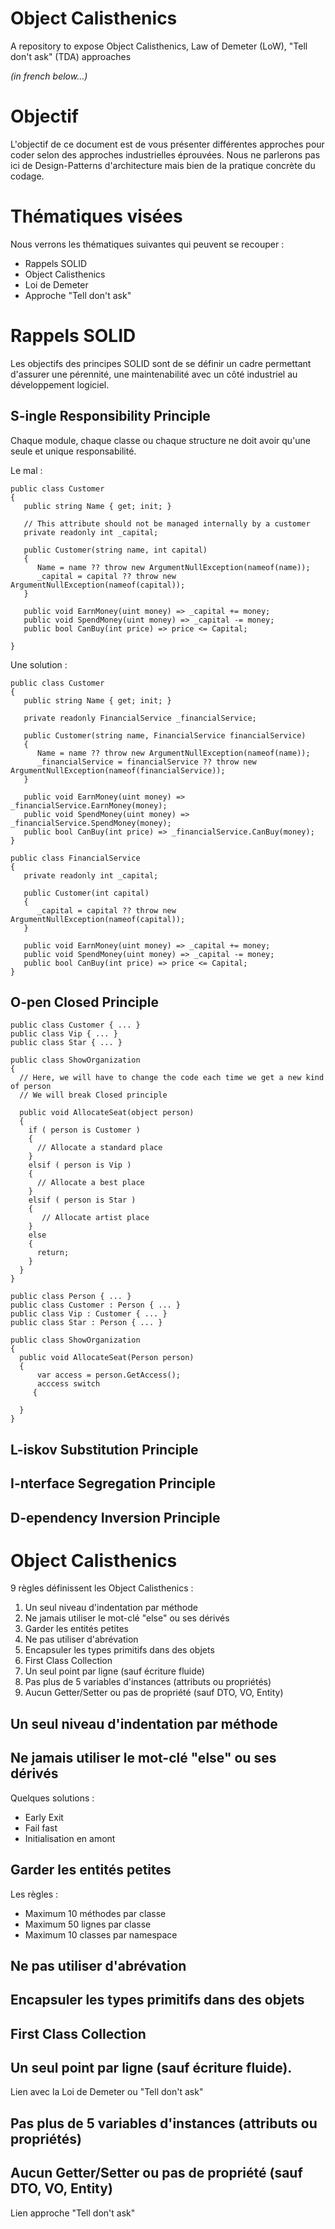 # Object Calisthenics

A repository to expose Object Calisthenics, Law of Demeter (LoW), "Tell don't ask" (TDA) approaches

_(in french below...)_

# Objectif

L'objectif de ce document est de vous présenter différentes approches pour coder selon des approches industrielles éprouvées. Nous ne parlerons pas ici de Design-Patterns d'architecture mais bien de la pratique concrète du codage.

# Thématiques visées

Nous verrons les thématiques suivantes qui peuvent se recouper :
- Rappels SOLID
- Object Calisthenics
- Loi de Demeter
- Approche "Tell don't ask"

# Rappels SOLID

Les objectifs des principes SOLID sont de se définir un cadre permettant d'assurer une pérennité, une maintenabilité avec un côté industriel au développement logiciel.

## S-ingle Responsibility Principle

Chaque module, chaque classe ou chaque structure ne doit avoir qu'une seule et unique responsabilité.

Le mal :

```
public class Customer
{
   public string Name { get; init; }

   // This attribute should not be managed internally by a customer   
   private readonly int _capital;

   public Customer(string name, int capital)
   {
      Name = name ?? throw new ArgumentNullException(nameof(name));
      _capital = capital ?? throw new ArgumentNullException(nameof(capital));
   }

   public void EarnMoney(uint money) => _capital += money;
   public void SpendMoney(uint money) => _capital -= money;
   public bool CanBuy(int price) => price <= Capital;
        
}
```

Une solution :

```
public class Customer
{
   public string Name { get; init; }

   private readonly FinancialService _financialService;

   public Customer(string name, FinancialService financialService)
   {
      Name = name ?? throw new ArgumentNullException(nameof(name));
      _financialService = financialService ?? throw new ArgumentNullException(nameof(financialService));
   }

   public void EarnMoney(uint money) => _financialService.EarnMoney(money);
   public void SpendMoney(uint money) => _financialService.SpendMoney(money);
   public bool CanBuy(int price) => _financialService.CanBuy(money);
}

public class FinancialService
{
   private readonly int _capital;

   public Customer(int capital)
   {
      _capital = capital ?? throw new ArgumentNullException(nameof(capital));
   }

   public void EarnMoney(uint money) => _capital += money;
   public void SpendMoney(uint money) => _capital -= money;
   public bool CanBuy(int price) => price <= Capital;
}
```

## O-pen Closed Principle

```
public class Customer { ... }
public class Vip { ... }
public class Star { ... }

public class ShowOrganization
{
  // Here, we will have to change the code each time we get a new kind of person
  // We will break Closed principle
 
  public void AllocateSeat(object person)
  {
    if ( person is Customer )
    {
      // Allocate a standard place
    }
    elsif ( person is Vip )
    {
      // Allocate a best place
    }
    elsif ( person is Star )
    {
       // Allocate artist place
    }
    else
    {
      return;
    } 
  }
}
```

```
public class Person { ... }
public class Customer : Person { ... }
public class Vip : Customer { ... }
public class Star : Person { ... }

public class ShowOrganization
{ 
  public void AllocateSeat(Person person)
  {
      var access = person.GetAccess();
      acccess switch
     {
  
  }
}
```

## L-iskov Substitution Principle

## I-nterface Segregation Principle

## D-ependency Inversion Principle


# Object Calisthenics

9 règles définissent les Object Calisthenics :
1. Un seul niveau d'indentation par méthode
2. Ne jamais utiliser le mot-clé "else" ou ses dérivés
3. Garder les entités petites
4. Ne pas utiliser d'abrévation
5. Encapsuler les types primitifs dans des objets
6. First Class Collection
7. Un seul point par ligne (sauf écriture fluide)
8. Pas plus de 5 variables d'instances (attributs ou propriétés)
9. Aucun Getter/Setter ou pas de propriété (sauf DTO, VO, Entity)
   
## Un seul niveau d'indentation par méthode

## Ne jamais utiliser le mot-clé "else" ou ses dérivés

Quelques solutions :
- Early Exit
- Fail fast
- Initialisation en amont

## Garder les entités petites

Les règles :
- Maximum 10 méthodes par classe
- Maximum 50 lignes par classe
- Maximum 10 classes par namespace
  
## Ne pas utiliser d'abrévation

## Encapsuler les types primitifs dans des objets

## First Class Collection

## Un seul point par ligne (sauf écriture fluide).

Lien avec la Loi de Demeter ou "Tell don't ask"

## Pas plus de 5 variables d'instances (attributs ou propriétés)

## Aucun Getter/Setter ou pas de propriété (sauf DTO, VO, Entity)

Lien approche "Tell don't ask"

